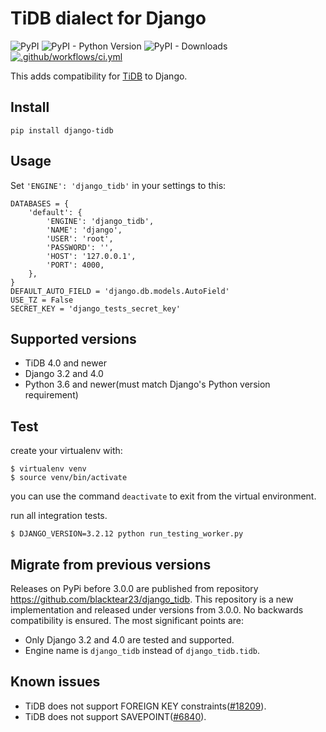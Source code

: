 # TiDB dialect for Django

![PyPI](https://img.shields.io/pypi/v/django-tidb)
![PyPI - Python Version](https://img.shields.io/pypi/pyversions/django-tidb)
![PyPI - Downloads](https://img.shields.io/pypi/dw/django-tidb)
[![.github/workflows/ci.yml](https://github.com/pingcap/django-tidb/actions/workflows/ci.yml/badge.svg)](https://github.com/pingcap/django-tidb/actions/workflows/ci.yml)

This adds compatibility for [TiDB](https://github.com/pingcap/tidb) to Django.

## Install

```
pip install django-tidb
```

## Usage

Set `'ENGINE': 'django_tidb'` in your settings to this:

```
DATABASES = {
    'default': {
        'ENGINE': 'django_tidb',
        'NAME': 'django',
        'USER': 'root',
        'PASSWORD': '',
        'HOST': '127.0.0.1',
        'PORT': 4000,
    },
}
DEFAULT_AUTO_FIELD = 'django.db.models.AutoField'
USE_TZ = False
SECRET_KEY = 'django_tests_secret_key'
```

## Supported versions

- TiDB 4.0 and newer
- Django 3.2 and 4.0
- Python 3.6 and newer(must match Django's Python version requirement)

## Test

create your virtualenv with:

```
$ virtualenv venv
$ source venv/bin/activate
```

you can use the command ```deactivate``` to exit from the virtual environment.

run all integration tests.

```
$ DJANGO_VERSION=3.2.12 python run_testing_worker.py
```

## Migrate from previous versions

Releases on PyPi before 3.0.0 are published from repository https://github.com/blacktear23/django_tidb. This repository is a new implementation and released under versions from 3.0.0. No backwards compatibility is ensured. The most significant points are:

- Only Django 3.2 and 4.0 are tested and supported.
- Engine name is `django_tidb` instead of `django_tidb.tidb`.

## Known issues

- TiDB does not support FOREIGN KEY constraints([#18209](https://github.com/pingcap/tidb/issues/18209)).
- TiDB does not support SAVEPOINT([#6840](https://github.com/pingcap/tidb/issues/6840)).
